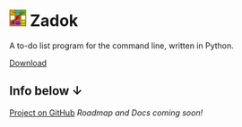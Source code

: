 <h1><img src="zadok.svg" width="30"></img>&nbsp;Zadok</h1>
A to-do list program for the command line, written in Python.

[Download](https://github.com/forgenst/zadok/releases/download/v0.1-alpha/zadok-setup.exe)

## Info below ↓
[Project on GitHub](https://github.com/forgenst/zadok)
*Roadmap and Docs coming soon!*

